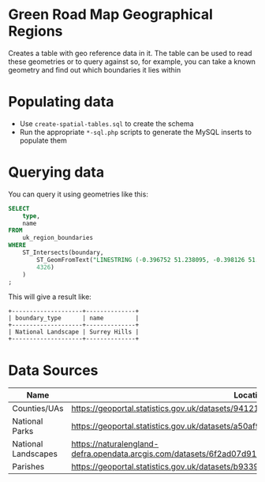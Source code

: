 # Green Road Map Geographical Regions

Creates a table with geo reference data in it. The table can be used to read these geometries or to query against
so, for example, you can take a known geometry and find out which boundaries it lies within

# Populating data

 - Use `create-spatial-tables.sql` to create the schema
 - Run the appropriate `*-sql.php` scripts to generate the MySQL inserts to populate them

# Querying data

You can query it using geometries like this:

```sql
SELECT
    type,
    name
FROM
    uk_region_boundaries
WHERE
    ST_Intersects(boundary,
        ST_GeomFromText("LINESTRING (-0.396752 51.238095, -0.398126 51.237397, -0.402374 51.235932, -0.404885 51.23569, -0.409015 51.23516, -0.411204 51.23516)",
        4326)
    )
;
```

This will give a result like:
```
+--------------------+--------------+
| boundary_type      | name         |
+--------------------+--------------+
| National Landscape | Surrey Hills |
+--------------------+--------------+
```

# Data Sources

| Name | Location |
| --- | --- |
| Counties/UAs | https://geoportal.statistics.gov.uk/datasets/941217c8d0ea43fabdad50d9b39234f5_0/explore |
| National Parks | https://geoportal.statistics.gov.uk/datasets/a50af95256b34942b391c4f7b29739ff_0/explore |
| National Landscapes | https://naturalengland-defra.opendata.arcgis.com/datasets/6f2ad07d91304ad79cdecd52489d5046_0/explore |
| Parishes | https://geoportal.statistics.gov.uk/datasets/b933971ba4b9463fb7c2645cbae15966_0/explore |

